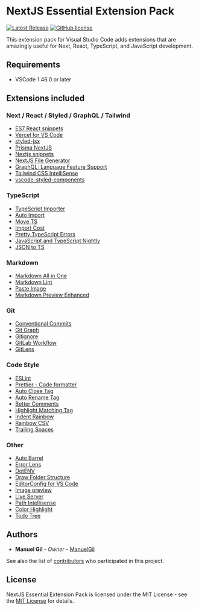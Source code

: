 # NextJS Essential Extension Pack

[![Latest Release](https://img.shields.io/visual-studio-marketplace/v/imgildev.vscode-next-pack?style=flat&label=VS%20Marketplace&logo=visual-studio-code)](https://marketplace.visualstudio.com/items?itemName=imgildev.vscode-next-pack)
[![GitHub license](https://img.shields.io/github/license/ManuelGil/vscode-next-pack)]()

This extension pack for Visual Studio Code adds extensions that are amazingly useful for Next, React, TypeScript, and JavaScript development.

## Requirements

- VSCode 1.46.0 or later

## Extensions included

### Next / React / Styled / GraphQL / Tailwind

- [ES7 React snippets](https://marketplace.visualstudio.com/items?itemName=dsznajder.es7-react-js-snippets)
- [Vercel for VS Code](https://marketplace.visualstudio.com/items?itemName=HaydenBleasel.vercel-vscode)
- [styled-jsx](https://marketplace.visualstudio.com/items?itemName=blanu.vscode-styled-jsx)
- [Prisma NextJS](https://marketplace.visualstudio.com/items?itemName=WillLuke.nextjs)
- [Nextjs snippets](https://marketplace.visualstudio.com/items?itemName=pulkitgangwar.nextjs-snippets)
- [NextJS File Generator](https://marketplace.visualstudio.com/items?itemName=imgildev.vscode-nextjs-generator)
- [GraphQL: Language Feature Support](https://marketplace.visualstudio.com/items?itemName=GraphQL.vscode-graphql)
- [Tailwind CSS IntelliSense](https://marketplace.visualstudio.com/items?itemName=bradlc.vscode-tailwindcss)
- [vscode-styled-components](https://marketplace.visualstudio.com/items?itemName=styled-components.vscode-styled-components)

### TypeScript

- [TypeScript Importer](https://marketplace.visualstudio.com/items?itemName=pmneo.tsimporter)
- [Auto Import](https://marketplace.visualstudio.com/items?itemName=steoates.autoimport)
- [Move TS](https://marketplace.visualstudio.com/items?itemName=stringham.move-ts)
- [Import Cost](https://marketplace.visualstudio.com/items?itemName=wix.vscode-import-cost)
- [Pretty TypeScript Errors](https://marketplace.visualstudio.com/items?itemName=yoavbls.pretty-ts-errors)
- [JavaScript and TypeScript Nightly](https://marketplace.visualstudio.com/items?itemName=ms-vscode.vscode-typescript-next)
- [JSON to TS](https://marketplace.visualstudio.com/items?itemName=MariusAlchimavicius.json-to-ts)

### Markdown

- [Markdown All in One](https://marketplace.visualstudio.com/items?itemName=yzhang.markdown-all-in-one)
- [Markdown Lint](https://marketplace.visualstudio.com/items?itemName=davidanson.vscode-markdownlint)
- [Paste Image](https://marketplace.visualstudio.com/items?itemName=mushan.vscode-paste-image)
- [Markdown Preview Enhanced](https://marketplace.visualstudio.com/items?itemName=shd101wyy.markdown-preview-enhanced)

### Git

- [Conventional Commits](https://marketplace.visualstudio.com/items?itemName=vivaxy.vscode-conventional-commits)
- [Git Graph](https://marketplace.visualstudio.com/items?itemName=mhutchie.git-graph)
- [Gitignore](https://marketplace.visualstudio.com/items?itemName=codezombiech.gitignore)
- [GitLab Workflow](https://marketplace.visualstudio.com/items?itemName=gitlab.gitlab-workflow)
- [GitLens](https://marketplace.visualstudio.com/items?itemName=eamodio.gitlens)

### Code Style

- [ESLint](https://marketplace.visualstudio.com/items?itemName=dbaeumer.vscode-eslint)
- [Prettier - Code formatter](https://marketplace.visualstudio.com/items?itemName=esbenp.prettier-vscode)
- [Auto Close Tag](https://marketplace.visualstudio.com/items?itemName=formulahendry.auto-close-tag)
- [Auto Rename Tag](https://marketplace.visualstudio.com/items?itemName=formulahendry.auto-rename-tag)
- [Better Comments](https://marketplace.visualstudio.com/items?itemName=aaron-bond.better-comments)
- [Highlight Matching Tag](https://marketplace.visualstudio.com/items?itemName=vincaslt.highlight-matching-tag)
- [Indent Rainbow](https://marketplace.visualstudio.com/items?itemName=oderwat.indent-rainbow)
- [Rainbow CSV](https://marketplace.visualstudio.com/items?itemName=mechatroner.rainbow-csv)
- [Trailing Spaces](https://marketplace.visualstudio.com/items?itemName=shardulm94.trailing-spaces)

### Other

- [Auto Barrel](https://marketplace.visualstudio.com/items?itemName=imgildev.vscode-auto-barrel)
- [Error Lens](https://marketplace.visualstudio.com/items?itemName=usernamehw.errorlens)
- [DotENV](https://marketplace.visualstudio.com/items?itemName=mikestead.dotenv)
- [Draw Folder Structure](https://marketplace.visualstudio.com/items?itemName=jmkrivocapich.drawfolderstructure)
- [EditorConfig for VS Code](https://marketplace.visualstudio.com/items?itemName=editorconfig.editorconfig)
- [Image preview](https://marketplace.visualstudio.com/items?itemName=kisstkondoros.vscode-gutter-preview)
- [Live Server](https://marketplace.visualstudio.com/items?itemName=ritwickdey.liveserver)
- [Path Intellisense](https://marketplace.visualstudio.com/items?itemName=christian-kohler.path-intellisense)
- [Color Highlight](https://marketplace.visualstudio.com/items?itemName=naumovs.color-highlight)
- [Todo Tree](https://marketplace.visualstudio.com/items?itemName=Gruntfuggly.todo-tree)

## Authors

- **Manuel Gil** - _Owner_ - [ManuelGil](https://github.com/ManuelGil)

See also the list of [contributors](https://github.com/ManuelGil/vscode-next-pack/contributors) who participated in this project.

## License

NextJS Essential Extension Pack is licensed under the MIT License - see the [MIT License](https://opensource.org/licenses/MIT) for details.
